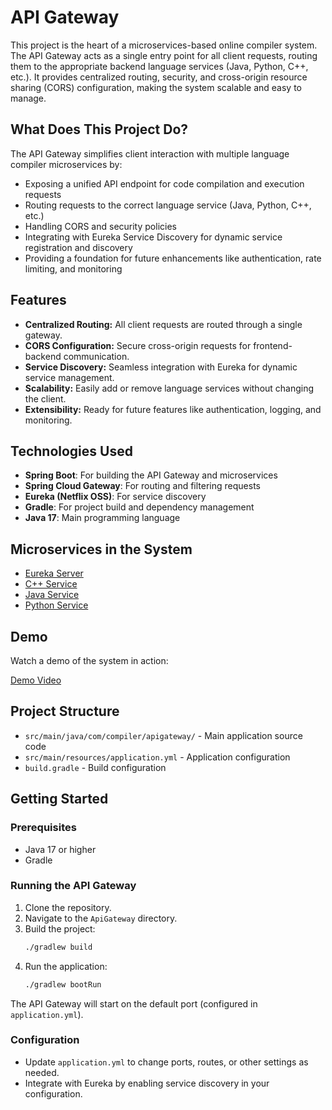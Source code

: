 # API Gateway

This project is the heart of a microservices-based online compiler system. The API Gateway acts as a single entry point
for all client requests, routing them to the appropriate backend language services (Java, Python, C++, etc.). It
provides centralized routing, security, and cross-origin resource sharing (CORS) configuration, making the system
scalable and easy to manage.

## What Does This Project Do?

The API Gateway simplifies client interaction with multiple language compiler microservices by:

- Exposing a unified API endpoint for code compilation and execution requests
- Routing requests to the correct language service (Java, Python, C++, etc.)
- Handling CORS and security policies
- Integrating with Eureka Service Discovery for dynamic service registration and discovery
- Providing a foundation for future enhancements like authentication, rate limiting, and monitoring

## Features

- **Centralized Routing:** All client requests are routed through a single gateway.
- **CORS Configuration:** Secure cross-origin requests for frontend-backend communication.
- **Service Discovery:** Seamless integration with Eureka for dynamic service management.
- **Scalability:** Easily add or remove language services without changing the client.
- **Extensibility:** Ready for future features like authentication, logging, and monitoring.

## Technologies Used

- **Spring Boot**: For building the API Gateway and microservices
- **Spring Cloud Gateway**: For routing and filtering requests
- **Eureka (Netflix OSS)**: For service discovery
- **Gradle**: For project build and dependency management
- **Java 17**: Main programming language

## Microservices in the System

- [Eureka Server](https://github.com/kratikpal/compiler_eureka_server)
- [C++ Service](https://github.com/kratikpal/cpp_service)
- [Java Service](https://github.com/kratikpal/java_service)
- [Python Service](https://github.com/kratikpal/python_service)

## Demo

Watch a demo of the system in action:

[Demo Video](https://github.com/user-attachments/assets/493fd599-5ae1-455a-8f99-9a7ee41ca601)

## Project Structure

- `src/main/java/com/compiler/apigateway/` - Main application source code
- `src/main/resources/application.yml` - Application configuration
- `build.gradle` - Build configuration

## Getting Started

### Prerequisites

- Java 17 or higher
- Gradle

### Running the API Gateway

1. Clone the repository.
2. Navigate to the `ApiGateway` directory.
3. Build the project:
   ```sh
   ./gradlew build
   ```
4. Run the application:
   ```sh
   ./gradlew bootRun
   ```

The API Gateway will start on the default port (configured in `application.yml`).

### Configuration

- Update `application.yml` to change ports, routes, or other settings as needed.
- Integrate with Eureka by enabling service discovery in your configuration.

